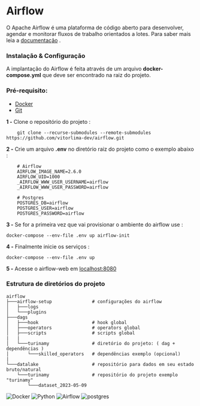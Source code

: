 
# Airflow

O Apache Airflow é uma plataforma de código aberto para desenvolver, agendar e monitorar fluxos de trabalho orientados a lotes. Para saber mais leia a [documentação](https://airflow.apache.org/docs/apache-airflow/stable/#what-is-airflow) .

### Instalação & Configuração

A implantação do Airflow é feita através de um arquivo **docker-compose.yml** 
que deve ser encontrado na raiz do projeto. 

### Pré-requisito:
- [Docker](https://docs.docker.com/get-docker/) 
- [Git](https://git-scm.com/downloads)

**1 -** Clone o repositório do projeto :
 
        git clone --recurse-submodules --remote-submodules https://github.com/vitorlima-dev/airflow.git

**2 -** Crie um arquivo **.env** no diretório raiz do projeto como o exemplo abaixo :

        # Airflow
        AIRFLOW_IMAGE_NAME=2.6.0
        AIRFLOW_UID=1000
        _AIRFLOW_WWW_USER_USERNAME=airflow
        _AIRFLOW_WWW_USER_PASSWORD=airflow

        # Postgres
        POSTGRES_DB=airflow
        POSTGRES_USER=airflow
        POSTGRES_PASSWORD=airflow    


**3 -** Se for a primeira vez que vai provisionar o ambiente do airflow use :

    docker-compose --env-file .env up airflow-init

**4 -** Finalmente inicie os serviços :

    docker-compose --env-file .env up

**5 -** Acesse o airflow-web em [localhost:8080](http://localhost:8080)

### Estrutura de diretórios do projeto

    airflow
    ├───airflow-setup               # configurações do airflow
    │   ├───logs                    
    │   └───plugins
    ├───dags
    │   ├───hook                    # hook global
    │   ├───operators               # operators global
    │   ├───scripts                 # scripts global
    |   |                           
    │   └───turinamy                # diretório do projeto: ( dag + dependências )
    │       └───skilled_operators   # dependências exemplo (opcional)
    |
    └───datalake                    # repositório para dados em seu estado bruto/natural 
        └───turinamy                # repositório do projeto exemplo "turinamy"
            └───dataset_2023-05-09



![Docker](https://img.shields.io/badge/Docker-21209C?style=for-the-badge&logo=docker&logoColor=white) 
![Python](https://img.shields.io/badge/Python-23120B?style=for-the-badge&logo=python&logoColor=F1F1F1)
![Airflow](https://img.shields.io/badge/Airflow-purple?style=for-the-badge&logo=Apache%20Airflow&logoColor=white)
![postgres](https://img.shields.io/badge/PostgreSQL-316192?style=for-the-badge&logo=postgresql&logoColor=white)
